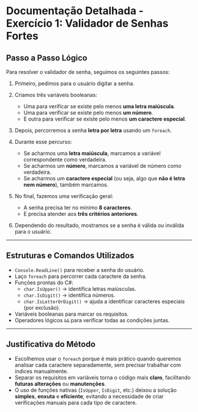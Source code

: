 # Documentação Detalhada - Exercício 1: Validador de Senhas Fortes

##  Passo a Passo Lógico

Para resolver o validador de senha, seguimos os seguintes passos:

1. Primeiro, pedimos para o usuário digitar a senha.

2. Criamos três variáveis booleanas:
   - Uma para verificar se existe pelo menos **uma letra maiúscula**.
   - Uma para verificar se existe pelo menos **um número**.
   - E outra para verificar se existe pelo menos **um caractere especial**.

3. Depois, percorremos a senha **letra por letra** usando um `foreach`.

4. Durante esse percurso:
   - Se acharmos uma **letra maiúscula**, marcamos a variável correspondente como verdadeira.
   - Se acharmos um **número**, marcamos a variável de número como verdadeira.
   - Se acharmos um **caractere especial** (ou seja, algo que **não é letra nem número**), também marcamos.

5. No final, fazemos uma verificação geral:
   - A senha precisa ter no mínimo **8 caracteres**.
   - E precisa atender aos **três critérios anteriores**.

6. Dependendo do resultado, mostramos se a senha é válida ou inválida para o usuário.

---

##  Estruturas e Comandos Utilizados

- `Console.ReadLine()` para receber a senha do usuário.
- Laço `foreach` para percorrer cada caractere da senha.
- Funções prontas do C#:
  - `char.IsUpper()` → identifica letras maiúsculas.
  - `char.IsDigit()` → identifica números.
  - `char.IsLetterOrDigit()` → ajuda a identificar caracteres especiais (por exclusão).
- Variáveis booleanas para marcar os requisitos.
- Operadores lógicos `&&` para verificar todas as condições juntas.

---

##  Justificativa do Método

- Escolhemos usar o `foreach` porque é mais prático quando queremos analisar cada caractere separadamente, sem precisar trabalhar com índices manualmente.
- Separar os requisitos em variáveis torna o código mais **claro**, facilitando **futuras alterações** ou **manutenções**.
- O uso de funções nativas (`IsUpper`, `IsDigit`, etc.) deixou a solução **simples**, **enxuta** e **eficiente**, evitando a necessidade de criar verificações manuais para cada tipo de caractere.
